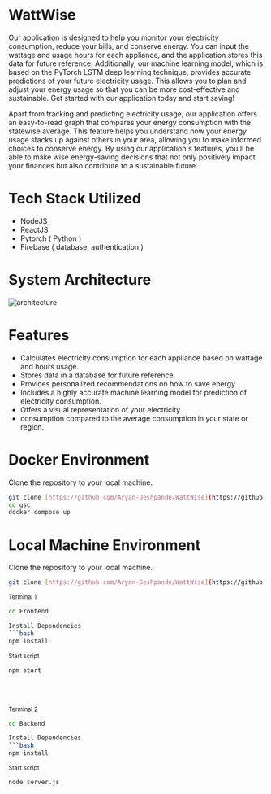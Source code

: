 # WattWise

Our application is designed to help you monitor your electricity consumption, reduce your bills, and conserve energy. You can input the wattage and usage hours for each appliance, and the application stores this data for future reference. Additionally, our machine learning model, which is based on the PyTorch LSTM deep learning technique, provides accurate predictions of your future electricity usage. This allows you to plan and adjust your energy usage so that you can be more cost-effective and sustainable. Get started with our application today and start saving!

Apart from tracking and predicting electricity usage, our application offers an easy-to-read graph that compares your energy consumption with the statewise average. This feature helps you understand how your energy usage stacks up against others in your area, allowing you to make informed choices to conserve energy. By using our application's features, you'll be able to make wise energy-saving decisions that not only positively impact your finances but also contribute to a sustainable future.


# Tech Stack Utilized
- NodeJS 
- ReactJS
- Pytorch ( Python )
- Firebase ( database, authentication )

# System Architecture
![architecture](https://cdn.discordapp.com/attachments/835750351621718030/1091396806518251530/final.png)

# Features
- Calculates electricity consumption for each appliance based on wattage and hours usage.
- Stores data in a database for future reference.
- Provides personalized recommendations on how to save energy.
- Includes a highly accurate machine learning model for prediction of electricity consumption.
- Offers a visual representation of your electricity.
- consumption compared to the average consumption in your state or region.

# Docker Environment
Clone the repository to your local machine.
```bash
git clone [https://github.com/Aryan-Deshpande/WattWise](https://github.com/Aryan-Deshpande/WattWise)
cd gsc
docker compose up
```

# Local Machine Environment
Clone the repository to your local machine.
```bash
git clone [https://github.com/Aryan-Deshpande/WattWise](https://github.com/Aryan-Deshpande/WattWise)
```

<sub>Terminal 1<sub>
```bash
cd Frontend

Install Dependencies
```bash
npm install
```
<sub>Start script<sub>
```bash
npm start
```
<br>
<br>

<sub>Terminal 2<sub>
```bash
cd Backend

Install Dependencies
```bash
npm install
```
<sub>Start script<sub>
```bash
node server.js
```
